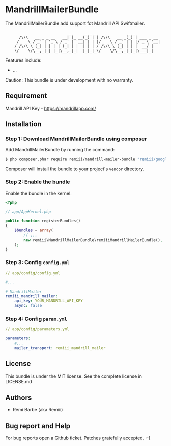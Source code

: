 # MandrillMailerBundle

The MandrillMailerBundle add support fot Mandrill API Swiftmailer.

```
                            _      _ _ _              _ _
      /\/\   __ _ _ __   __| |_ __(_) | | /\/\   __ _(_) | ___ _ __
     /    \ / _` | '_ \ / _` | '__| | | |/    \ / _` | | |/ _ \ '__|
    / /\/\ \ (_| | | | | (_| | |  | | | / /\/\ \ (_| | | |  __/ |
    \/    \/\__,_|_| |_|\__,_|_|  |_|_|_\/    \/\__,_|_|_|\___|_|

```

Features include:
* ...

Caution: This bundle is under development with no warranty.

## Requirement

Mandrill API Key - https://mandrillapp.com/

## Installation

### Step 1: Download MandrillMailerBundle using composer

Add MandrillMailerBundle by running the command:

```sh
$ php composer.phar require remiii/mandrill-mailer-bundle "remiii/google-translate": "dev-master"
```

Composer will install the bundle to your project's `vendor` directory.

### Step 2: Enable the bundle

Enable the bundle in the kernel:

```php
<?php

// app/AppKernel.php

public function registerBundles()
{
    $bundles = array(
        // ...
        new remiii\MandrillMailerBundle\remiiiMandrillMailerBundle(),
    );
}
```

### Step 3: Config `config.yml`

```yml
// app/config/config.yml

#...

# MandrillMailer
remiii_mandrill_mailer:
    api_key: YOUR_MANDRILL_API_KEY
    async: false
```

### Step 4: Config `param.yml`

```yml
// app/config/parameters.yml

parameters:
    #...
    mailer_transport: remiii_mandrill_mailer
```

## License

This bundle is under the MIT license. See the complete license in LICENSE.md

## Authors

* Rémi Barbe (aka Remiii)

## Bug report and Help

For bug reports open a Github ticket. Patches gratefully accepted. :-)

